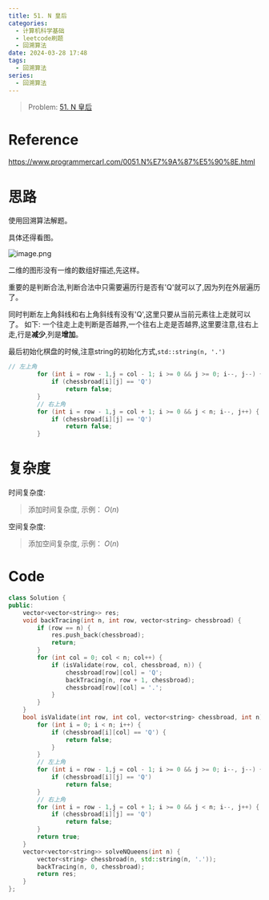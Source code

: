 ```yaml
---
title: 51. N 皇后
categories:
  - 计算机科学基础
  - leetcode刷题
  - 回溯算法
date: 2024-03-28 17:48
tags:
  - 回溯算法
series:
  - 回溯算法
---
```


> Problem: [51. N 皇后](https://leetcode.cn/problems/n-queens/description/)

# Reference

https://www.programmercarl.com/0051.N%E7%9A%87%E5%90%8E.html

# 思路

使用回溯算法解题。

具体还得看图。

![image.png](media/image-1.png)

二维的图形没有一维的数组好描述,先这样。

重要的是判断合法,判断合法中只需要遍历行是否有'Q'就可以了,因为列在外层遍历了。

同时判断左上角斜线和右上角斜线有没有'Q',这里只要从当前元素往上走就可以了。
如下: 一个往走上走判断是否越界,一个往右上走是否越界,这里要注意,往右上走,行是**减少**,列是**增加**。

最后初始化棋盘的时候,注意string的初始化方式,`std::string(n, '.')`

```cpp
// 左上角
        for (int i = row - 1,j = col - 1; i >= 0 && j >= 0; i--, j--) {
            if (chessbroad[i][j] == 'Q')
                return false;
        }
        // 右上角
        for (int i = row - 1,j = col + 1; i >= 0 && j < n; i--, j++) {
            if (chessbroad[i][j] == 'Q')
                return false;
        }
```

# 复杂度

时间复杂度:
> 添加时间复杂度, 示例： $O(n)$

空间复杂度:
> 添加空间复杂度, 示例： $O(n)$



# Code
```C++ []
class Solution {
public:
    vector<vector<string>> res;
    void backTracing(int n, int row, vector<string> chessbroad) {
        if (row == n) {
            res.push_back(chessbroad);
            return;
        }
        for (int col = 0; col < n; col++) {
            if (isValidate(row, col, chessbroad, n)) {
                chessbroad[row][col] = 'Q';
                backTracing(n, row + 1, chessbroad);
                chessbroad[row][col] = '.';
            }
        }
    }
    bool isValidate(int row, int col, vector<string> chessbroad, int n) {
        for (int i = 0; i < n; i++) {
            if (chessbroad[i][col] == 'Q') {
                return false;
            }
        }
        // 左上角
        for (int i = row - 1,j = col - 1; i >= 0 && j >= 0; i--, j--) {
            if (chessbroad[i][j] == 'Q')
                return false;
        }
        // 右上角
        for (int i = row - 1,j = col + 1; i >= 0 && j < n; i--, j++) {
            if (chessbroad[i][j] == 'Q')
                return false;
        }
        return true;
    }
    vector<vector<string>> solveNQueens(int n) {
        vector<string> chessbroad(n, std::string(n, '.'));
        backTracing(n, 0, chessbroad);
        return res;
    }
};
```
  
